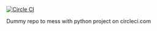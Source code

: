 [![Circle CI](https://circleci.com/gh/esnyder/dummy-python-project.svg?style=shield)](https://circleci.com/gh/esnyder/dummy-python-project)

Dummy repo to mess with python project on circleci.com

